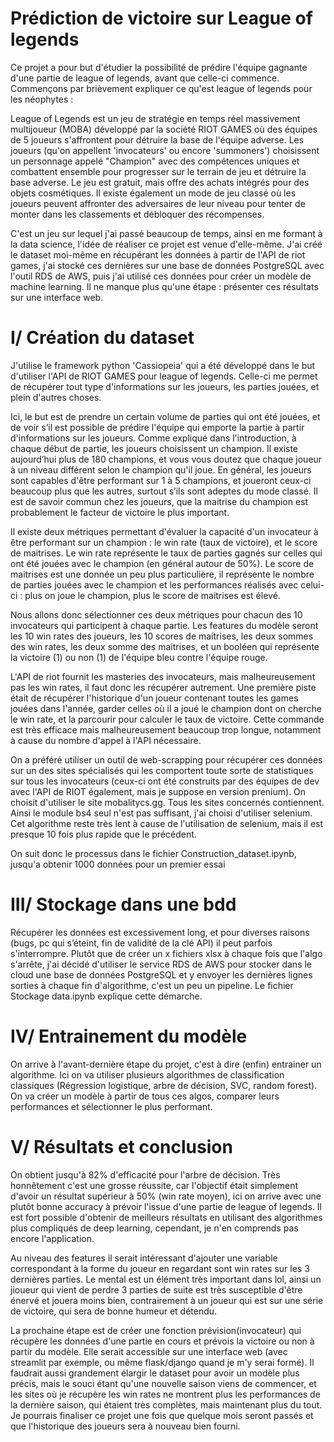 # Prédiction de victoire sur League of legends

Ce projet a pour but d'étudier la possibilité de prédire l'équipe gagnante d'une partie de league of legends, avant que celle-ci commence.
Commençons par brièvement expliquer ce qu'est league of legends pour les néophytes :

League of Legends est un jeu de stratégie en temps réel massivement multijoueur (MOBA) développé par la société RIOT GAMES où des équipes de 5 joueurs s'affrontent pour détruire la base de l'équipe adverse. Les joueurs (qu'on appellent 'invocateurs' ou encore 'summoners') choisissent un personnage appelé "Champion" avec des compétences uniques et combattent ensemble pour progresser sur le terrain de jeu et détruire la base adverse. Le jeu est gratuit, mais offre des achats intégrés pour des objets cosmétiques. Il existe également un mode de jeu classé où les joueurs peuvent affronter des adversaires de leur niveau pour tenter de monter dans les classements et débloquer des récompenses.

C'est un jeu sur lequel j'ai passé beaucoup de temps, ainsi en me formant à la data science, l'idée de réaliser ce projet est venue d'elle-même.
J'ai créé le dataset moi-même en récupérant les données à partir de l'API de riot games, j'ai stocké ces dernières sur une base de données PostgreSQL avec l'outil RDS de AWS, puis j'ai utilisé ces données pour créer un modèle de machine learning. Il ne manque plus qu'une étape : présenter ces résultats sur une interface web.

# I/ Création du dataset

J'utilise le framework python 'Cassiopeia' qui a été développé dans le but d'utiliser l'API de RIOT GAMES pour league of legends. Celle-ci me permet de récupérer tout type d'informations sur les joueurs, les parties jouées, et plein d'autres choses.

Ici, le but est de prendre un certain volume de parties qui ont été jouées, et de voir s’il est possible de prédire l'équipe qui emporte la partie à partir d'informations sur les joueurs. Comme expliqué dans l'introduction, à chaque début de partie, les joueurs choisissent un champion. Il existe aujourd’hui plus de 180 champions, et vous vous doutez que chaque joueur à un niveau différent selon le champion qu'il joue. En général, les joueurs sont capables d'être performant sur 1 à 5 champions, et joueront ceux-ci beaucoup plus que les autres, surtout s’ils sont adeptes du mode classé. Il est de savoir commun chez les joueurs, que la maitrise du champion est probablement le facteur de victoire le plus important.

Il existe deux métriques permettant d'évaluer la capacité d'un invocateur à être performant sur un champion : le win rate (taux de victoire), et le score de maitrises. Le win rate représente le taux de parties gagnés sur celles qui ont été jouées avec le champion (en général autour de 50%). Le score de maitrises est une donnée un peu plus particulière, il représente le nombre de parties jouées avec le champion et les performances réalisés avec celui-ci : plus on joue le champion, plus le score de maitrises est élevé.

Nous allons donc sélectionner ces deux métriques pour chacun des 10 invocateurs qui participent à chaque partie. Les features du modèle seront les 10 win rates des joueurs, les 10 scores de maitrises, les deux sommes des win rates, les deux somme des maitrises, et un booléen qui représente la victoire (1) ou non (1) de l'équipe bleu contre l'équipe rouge.

L'API de riot fournit les masteries des invocateurs, mais malheureusement pas les win rates, il faut donc les récupérer autrement.
Une première piste était de récupérer l'historique d'un joueur contenant toutes les games jouées dans l'année, garder celles où il a joué le champion dont on cherche le win rate, et la parcourir pour calculer le taux de victoire. Cette commande est très efficace mais malheureusement beaucoup trop longue, notamment à cause du nombre d'appel à l'API nécessaire.

On a préféré utiliser un outil de web-scrapping pour récupérer ces données sur un des sites spécialisés qui les comportent toute sorte de statistiques sur tous les invocateurs (ceux-ci ont été construits par des équipes de dev avec l'API de RIOT également, mais je suppose en version prenium). On choisit d'utiliser le site mobalitycs.gg. Tous les sites concernés contiennent. Ainsi le module bs4 seul n'est pas suffisant, j'ai choisi d'utiliser selenium. Cet algorithme reste très lent à cause de l'utilisation de selenium, mais il est presque 10 fois plus rapide que le précédent.

On suit donc le processus dans le fichier Construction_dataset.ipynb, jusqu'a obtenir 1000 données pour un premier essai


# III/ Stockage dans une bdd
 
Récupérer les données est excessivement long, et pour diverses raisons (bugs, pc qui s’éteint, fin de validité de la clé API) il peut parfois s'interrompre. Plutôt que de créer un x fichiers xlsx à chaque fois que l'algo s'arrête, j'ai décidé d'utiliser le service RDS de AWS pour stocker dans le cloud une base de données PostgreSQL et y envoyer les dernières lignes sorties à chaque fin d'algorithme, c'est un peu un pipeline. Le fichier Stockage data.ipynb explique cette démarche.

# IV/ Entrainement du modèle

On arrive à l'avant-dernière étape du projet, c'est à dire (enfin) entrainer un algorithme. Ici on va utiliser plusieurs algorithmes de classification classiques (Régression logistique, arbre de décision, SVC, random forest). On va créer un modèle à partir de tous ces algos, comparer leurs performances et sélectionner le plus performant.

# V/ Résultats et conclusion

On obtient jusqu'à 82% d'efficacité pour l'arbre de décision. Très honnêtement c'est une grosse réussite, car l'objectif était simplement d'avoir un résultat supérieur à 50% (win rate moyen), ici on arrive avec une plutôt bonne accuracy à prévoir l'issue d'une partie de league of legends. Il est fort possible d'obtenir de meilleurs résultats en utilisant des algorithmes plus compliqués de deep learning, cependant, je n'en comprends pas encore l'application.

Au niveau des features il serait intéressant d'ajouter une variable correspondant à la forme du joueur en regardant sont win rates sur les 3 dernières parties. Le mental est un élément très important dans lol, ainsi un jioueur qui vient de perdre 3 parties de suite est très susceptible d'être énervé et jouera moins bien, contrairement à un joueur qui est sur une série de victoire, qui sera de bonne humeur et détendu.

La prochaine étape est de créer une fonction prévision(invocateur) qui récupère les données d'une partie en cours et prévois la victoire ou non à partir du modèle. Elle serait accessible sur une interface web (avec streamlit par exemple, ou même flask/django quand je m'y serai formé). Il faudrait aussi grandement élargir le dataset pour avoir un modèle plus précis, mais le souci étant qu'une nouvelle saison viens de commencer, et les sites où je récupère les win rates ne montrent plus les performances de la dernière saison, qui étaient très complètes, mais maintenant plus du tout. Je pourrais finaliser ce projet une fois que quelque mois seront passés et que l'historique des joueurs sera à nouveau bien fourni.


